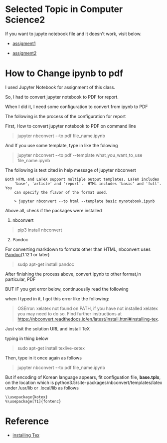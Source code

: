 # Selected Topic in Computer Science2


If you want to jupyte notebook file and it doesn't work, visit below.

 - [assigment1](https://github.com/hyunyoung2/Hyunyoung2_graduate_school_assignment/tree/master/Selected_Topic_in_Computer_Science2/Assingment1)
 
 - [assigment2](https://nbviewer.jupyter.org/github/hyunyoung2/Hyunyoung2_graduate_school_assignment/blob/master/Selected_Topic_in_Computer_Science/Assignment2/Assignment2.ipynb)



# How to Change ipynb to pdf

I used Jupyter Notebook for assignment of this class.

So, I had to convert jupyter notebook to PDF for report. 

When I did it, I need some configuration to convert from ipynb to PDF

The following is the process of the configuration for report

First, How to convert jupyter notebook to PDF on command line 

> jupyter nbconvert --to pdf file_name.ipynb

And If you use some template, type in like the folowing 

> jupyter nbconvert --to pdf --template what_you_want_to_use file_name.ipynb


The following is text cited in help message of jupyter nbconvert

```
Both HTML and LaTeX support multiple output templates. LaTeX includes
    'base', 'article' and 'report'.  HTML includes 'basic' and 'full'. You
    can specify the flavor of the format used.
    
    > jupyter nbconvert --to html --template basic mynotebook.ipynb
```

Above all,  check if the packages were installed 

1. nbconvert 

> pip3 install nbconvert 

2. Pandoc

For converting markdown to formats other than HTML, nbconvert uses [Pandoc](http://pandoc.org/)(1.12.1 or later)

> sudp apt-get install pandoc

After finishing the process above, convert ipynb to other format,in particular, PDF

BUT IF you get error below, continuouslly read the following

when I typed in it, I got this error like the following:

> OSError: xelatex not found on PATH, if you have not installed xelatex you may need to do so. Find further instructions at https://nbconvert.readthedocs.io/en/latest/install.html#installing-tex.

Just visit the solution URL and install TeX

typing in thing below

> sudo apt-get install texlive-xetex

Then, type in it once again as follows

> jupyter nbconvert --to pdf file_name.ipynb

But if encoding of Korean language appears, fit configuation file, **base.tplx**, on the location which is python3.5/site-packages/nbconvert/templates/latex under /usr/lib or .local/lib as follows

```
\\usepackage{kotex}
%\usepackage[T1]{fontenc}
```











# Reference 

 - [installing Tex](https://nbconvert.readthedocs.io/en/latest/install.html#installing-tex)
